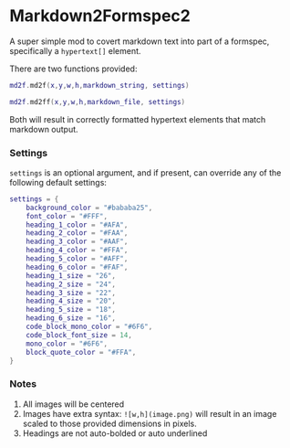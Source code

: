 # Markdown2Formspec2

A super simple mod to covert markdown text into part of a formspec, specifically a `hypertext[]` element.

There are two functions provided:

```lua
md2f.md2f(x,y,w,h,markdown_string, settings)

md2f.md2ff(x,y,w,h,markdown_file, settings)
```

Both will result in correctly formatted hypertext elements that match markdown output.

### Settings

`settings` is an optional argument, and if present, can override any of the following default settings:

```lua
settings = {
    background_color = "#bababa25",
    font_color = "#FFF",
    heading_1_color = "#AFA",
    heading_2_color = "#FAA",
    heading_3_color = "#AAF",
    heading_4_color = "#FFA",
    heading_5_color = "#AFF",
    heading_6_color = "#FAF",
    heading_1_size = "26",
    heading_2_size = "24",
    heading_3_size = "22",
    heading_4_size = "20",
    heading_5_size = "18",
    heading_6_size = "16",
    code_block_mono_color = "#6F6",
    code_block_font_size = 14,
    mono_color = "#6F6",
    block_quote_color = "#FFA",
}
```

### Notes

1. All images will be centered
2. Images have extra syntax: `![w,h](image.png)` will result in an image scaled to those provided dimensions in pixels.
3. Headings are not auto-bolded or auto underlined